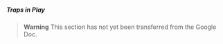 ##### Traps in Play

> **Warning**
> This section has not yet been transferred from the Google Doc.
